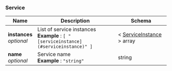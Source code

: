 
<a name="service"></a>
### Service

|Name|Description|Schema|
|---|---|---|
|**instances**  <br>*optional*|List of service instances  <br>**Example** : `[ "[serviceinstance](#serviceinstance)" ]`|< [ServiceInstance](ServiceInstance.md#serviceinstance) > array|
|**name**  <br>*optional*|Service name  <br>**Example** : `"string"`|string|



